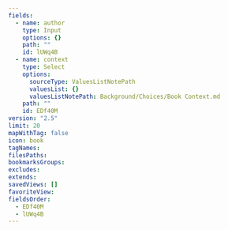 ```yaml
---
fields:
  - name: author
    type: Input
    options: {}
    path: ""
    id: lUWq4B
  - name: context
    type: Select
    options:
      sourceType: ValuesListNotePath
      valuesList: {}
      valuesListNotePath: Background/Choices/Book Context.md
    path: ""
    id: EDf40M
version: "2.5"
limit: 20
mapWithTag: false
icon: book
tagNames: 
filesPaths: 
bookmarksGroups: 
excludes: 
extends: 
savedViews: []
favoriteView: 
fieldsOrder:
  - EDf40M
  - lUWq4B
---
```


